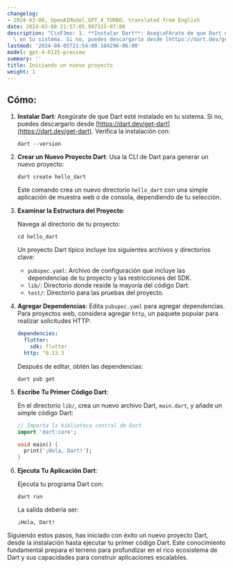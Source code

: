 ```yaml
---
changelog:
- 2024-03-08, OpenAIModel.GPT_4_TURBO, translated from English
date: 2024-03-08 21:57:05.997315-07:00
description: "C\xF3mo: 1. **Instalar Dart**: Aseg\xFArate de que Dart est\xE9 instalado\
  \ en tu sistema. Si no, puedes descargarlo desde [https://dart.dev/get-\u2026"
lastmod: '2024-04-05T21:54:00.104296-06:00'
model: gpt-4-0125-preview
summary: ''
title: Iniciando un nuevo proyecto
weight: 1
---
```


## Cómo:
1. **Instalar Dart**:
   Asegúrate de que Dart esté instalado en tu sistema. Si no, puedes descargarlo desde [https://dart.dev/get-dart](https://dart.dev/get-dart). Verifica la instalación con:

   ```shell
   dart --version
   ```

2. **Crear un Nuevo Proyecto Dart**:
   Usa la CLI de Dart para generar un nuevo proyecto:

   ```shell
   dart create hello_dart
   ```

   Este comando crea un nuevo directorio `hello_dart` con una simple aplicación de muestra web o de consola, dependiendo de tu selección.

3. **Examinar la Estructura del Proyecto**:
   
   Navega al directorio de tu proyecto:

   ```shell
   cd hello_dart
   ```

   Un proyecto Dart típico incluye los siguientes archivos y directorios clave:

   - `pubspec.yaml`: Archivo de configuración que incluye las dependencias de tu proyecto y las restricciones del SDK.
   - `lib/`: Directorio donde reside la mayoría del código Dart.
   - `test/`: Directorio para las pruebas del proyecto.

4. **Agregar Dependencias**:
   Edita `pubspec.yaml` para agregar dependencias. Para proyectos web, considera agregar `http`, un paquete popular para realizar solicitudes HTTP:

   ```yaml
   dependencies:
     flutter:
       sdk: flutter
     http: ^0.13.3
   ```

   Después de editar, obtén las dependencias:

   ```shell
   dart pub get
   ```

5. **Escribe Tu Primer Código Dart**:
   
   En el directorio `lib/`, crea un nuevo archivo Dart, `main.dart`, y añade un simple código Dart:

   ```dart
   // Importa la biblioteca central de Dart
   import 'dart:core';

   void main() {
     print('¡Hola, Dart!');
   }
   ```

6. **Ejecuta Tu Aplicación Dart**:

   Ejecuta tu programa Dart con:

   ```shell
   dart run
   ```

   La salida debería ser:

   ```
   ¡Hola, Dart!
   ```

Siguiendo estos pasos, has iniciado con éxito un nuevo proyecto Dart, desde la instalación hasta ejecutar tu primer código Dart. Este conocimiento fundamental prepara el terreno para profundizar en el rico ecosistema de Dart y sus capacidades para construir aplicaciones escalables.
